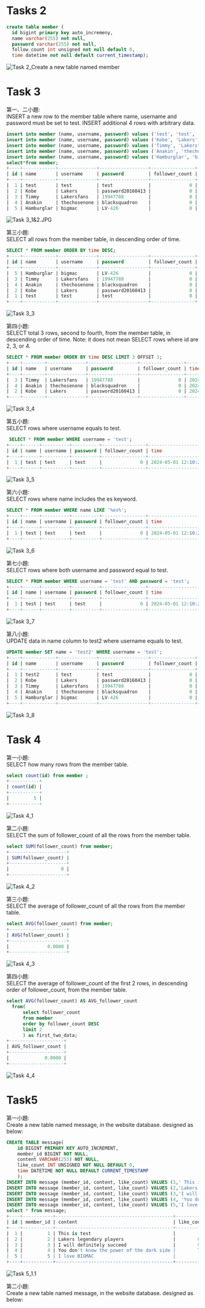 # Tasks 2
```sql
create table member (
  id bigint primary key auto_incremeny,
  name varchar(255) not null,
  password varchar(255) not null,
  follow_count int unsigned not null default 0,
  time datetime not null default current_timestamp);
```
![Task 2_Create a new table named member](https://github.com/ssTKuo/Welp-Phase-1/blob/main/Week5/Task%202_Create%20a%20new%20table%20named%20member.JPG?raw=true)

# Task 3
第一、二小題:  
INSERT a new row to the member table where name, username and password must
be set to test. INSERT additional 4 rows with arbitrary data.
```sql
insert into member (name, username, password) values ('test', 'test', 'test');
insert into member (name, username, password) values ('Kobe', 'Lakers', 'password20160413');
insert into member (name, username, password) values ('Timmy', 'Lakersfans', '19947788');
insert into member (name, username, password) values ('Anakin', 'thechosenone', 'blacksquadron');
insert into member (name, username, password) values ('Hamburglar', 'bigmac', 'LV-426');
select*from member;
+----+------------+--------------+------------------+----------------+---------------------+
| id | name       | username     | password         | follower_count | time                |
+----+------------+--------------+------------------+----------------+---------------------+
|  1 | test       | test         | test             |              0 | 2024-05-01 12:10:24 |
|  2 | Kobe       | Lakers       | password20160413 |              0 | 2024-05-01 13:43:16 |
|  3 | Timmy      | Lakersfans   | 19947788         |              0 | 2024-05-01 14:08:05 |
|  4 | Anakin     | thechosenone | blacksquadron    |              0 | 2024-05-01 14:08:05 |
|  5 | Hamburglar | bigmac       | LV-426           |              0 | 2024-05-01 14:08:12 |
```
![Task 3_1&2.JPG](https://github.com/ssTKuo/Welp-Phase-1/blob/main/Week5/Task%203_1%262.JPG?raw=true)

第三小題:  
 SELECT all rows from the member table, in descending order of time.
```sql
SELECT * FROM member ORDER BY time DESC;
+----+------------+--------------+------------------+----------------+---------------------+
| id | name       | username     | password         | follower_count | time                |
+----+------------+--------------+------------------+----------------+---------------------+
|  5 | Hamburglar | bigmac       | LV-426           |              0 | 2024-05-01 14:08:12 |
|  3 | Timmy      | Lakersfans   | 19947788         |              0 | 2024-05-01 14:08:05 |
|  4 | Anakin     | thechosenone | blacksquadron    |              0 | 2024-05-01 14:08:05 |
|  2 | Kobe       | Lakers       | password20160413 |              0 | 2024-05-01 13:43:16 |
|  1 | test       | test         | test             |              0 | 2024-05-01 12:10:24 |
+----+------------+--------------+------------------+----------------+---------------------+
```
![Task 3_3](https://github.com/ssTKuo/Welp-Phase-1/blob/main/Week5/Task%203_3.JPG?raw=true)

第四小題:   
SELECT total 3 rows, second to fourth, from the member table, in descending order
of time. Note: it does not mean SELECT rows where id are 2, 3, or 4.
```sql
SELECT * FROM member ORDER BY time DESC LIMIT 3 OFFSET 1;
+----+--------+--------------+------------------+----------------+---------------------+
| id | name   | username     | password         | follower_count | time                |
+----+--------+--------------+------------------+----------------+---------------------+
|  3 | Timmy  | Lakersfans   | 19947788         |              0 | 2024-05-01 14:08:05 |
|  4 | Anakin | thechosenone | blacksquadron    |              0 | 2024-05-01 14:08:05 |
|  2 | Kobe   | Lakers       | password20160413 |              0 | 2024-05-01 13:43:16 |
+----+--------+--------------+------------------+----------------+---------------------+
```
![Task 3_4](https://github.com/ssTKuo/Welp-Phase-1/blob/main/Week5/Task%203_4.JPG?raw=true)

第五小題:   
SELECT rows where username equals to test.
```sql
 SELECT * FROM member WHERE username = 'test';
+----+------+----------+----------+----------------+---------------------+
| id | name | username | password | follower_count | time                |
+----+------+----------+----------+----------------+---------------------+
|  1 | test | test     | test     |              0 | 2024-05-01 12:10:24 |
+----+------+----------+----------+----------------+---------------------+
```
![Task 3_5](https://github.com/ssTKuo/Welp-Phase-1/blob/main/Week5/Task%203_5.JPG?raw=true)

第六小題:   
 SELECT rows where name includes the es keyword.
```sql
SELECT * FROM member WHERE name LIKE '%es%';
+----+------+----------+----------+----------------+---------------------+
| id | name | username | password | follower_count | time                |
+----+------+----------+----------+----------------+---------------------+
|  1 | test | test     | test     |              0 | 2024-05-01 12:10:24 |
+----+------+----------+----------+----------------+---------------------+
```
![Task 3_6](https://github.com/ssTKuo/Welp-Phase-1/blob/main/Week5/Task%203_6.JPG?raw=true)

第七小題:   
SELECT rows where both username and password equal to test.
```sql
SELECT * FROM member WHERE username = 'test' AND password = 'test';
+----+------+----------+----------+----------------+---------------------+
| id | name | username | password | follower_count | time                |
+----+------+----------+----------+----------------+---------------------+
|  1 | test | test     | test     |              0 | 2024-05-01 12:10:24 |
+----+------+----------+----------+----------------+---------------------+
```
![Task 3_7](https://github.com/ssTKuo/Welp-Phase-1/blob/main/Week5/Task%203_7.JPG?raw=true)

第八小題:   
UPDATE data in name column to test2 where username equals to test.
```sql
UPDATE member SET name = 'test2' WHERE username = 'test';
+----+------------+--------------+------------------+----------------+---------------------+
| id | name       | username     | password         | follower_count | time                |
+----+------------+--------------+------------------+----------------+---------------------+
|  1 | test2      | test         | test             |              0 | 2024-05-01 12:10:24 |
|  2 | Kobe       | Lakers       | password20160413 |              0 | 2024-05-01 13:43:16 |
|  3 | Timmy      | Lakersfans   | 19947788         |              0 | 2024-05-01 14:08:05 |
|  4 | Anakin     | thechosenone | blacksquadron    |              0 | 2024-05-01 14:08:05 |
|  5 | Hamburglar | bigmac       | LV-426           |              0 | 2024-05-01 14:08:12 |
+----+------------+--------------+------------------+----------------+---------------------+
```
![Task 3_8](https://github.com/ssTKuo/Welp-Phase-1/blob/main/Week5/Task%203_8.JPG?raw=true)

# Task 4
第一小題:   
SELECT how many rows from the member table.
```sql
select count(id) from member ;
+-----------+
| count(id) |
+-----------+
|         5 |
+-----------+
```
![Task 4_1](https://github.com/ssTKuo/Welp-Phase-1/blob/main/Week5/Task%204_1.JPG?raw=true)

第二小題:   
SELECT the sum of follower_count of all the rows from the member table.
```sql
select SUM(follower_count) from member;
+---------------------+
| SUM(follower_count) |
+---------------------+
|                   0 |
+---------------------+
```
![Task 4_2](https://github.com/ssTKuo/Welp-Phase-1/blob/main/Week5/Task%204_2.JPG?raw=true)

第三小題:   
SELECT the average of follower_count of all the rows from the member table.
```sql
select AVG(follower_count) from member;
+---------------------+
| AVG(follower_count) |
+---------------------+
|              0.0000 |
+---------------------+
```
![Task 4_3](https://github.com/ssTKuo/Welp-Phase-1/blob/main/Week5/Task%204_3.JPG?raw=true)

第四小題:   
SELECT the average of follower_count of the first 2 rows, in descending order of
follower_count, from the member table.
```sql
select AVG(follower_count) AS AVG_follower_count
  from(
      select follower_count
      from member
      order by follower_count DESC
      limit 2
      ) as first_two_data;
+--------------------+
| AVG_follower_count |
+--------------------+
|             0.0000 |
+--------------------+
```
![Task 4_4](https://github.com/ssTKuo/Welp-Phase-1/blob/main/Week5/Task%204_4.JPG?raw=true)


# Task5
第一小題:   
Create a new table named message, in the website database. designed as below:
```sql
CREATE TABLE message(
    id BIGINT PRIMARY KEY AUTO_INCREMENT,
    member_id BIGINT NOT NULL,
    content VARCHAR(255) NOT NULL,
    like_count INT UNSIGNED NOT NULL DEFAULT 0,
    time DATETIME NOT NULL DEFAULT CURRENT_TIMESTAMP
    );
INSERT INTO message (member_id, content, like_count) VALUES (1,' This is test',5);
INSERT INTO message (member_id, content, like_count) VALUES (2,'Lakers legendary players',824);
INSERT INTO message (member_id, content, like_count) VALUES (3,'I will definitely succeed',999);
INSERT INTO message (member_id, content, like_count) VALUES (4, 'You don''t know the power of the dark side', 789)
INSERT INTO message (member_id, content, like_count) VALUES (5,'I love BIGMAC',7);
select * from message;
+----+-----------+-------------------------------------------+------------+---------------------+
| id | member_id | content                                   | like_count | time                |
+----+-----------+-------------------------------------------+------------+---------------------+
|  1 |         1 | This is test                              |          5 | 2024-05-02 20:26:03 |
|  2 |         2 | Lakers legendary players                  |        824 | 2024-05-02 20:41:23 |
|  3 |         3 | I will definitely succeed                 |        999 | 2024-05-02 20:42:35 |
|  4 |         4 | You don't know the power of the dark side |        789 | 2024-05-02 20:55:37 |
|  5 |         5 | I love BIGMAC                             |          7 | 2024-05-02 21:04:10 |
+----+-----------+-------------------------------------------+------------+---------------------+
```
![Task 5_1.1](https://github.com/your-username/your-repository/blob/main/path/to/Task%205_1.1%28showbothtables%29.JPG?raw=true)

第二小題:   
Create a new table named message, in the website database. designed as below:
```sql

```
